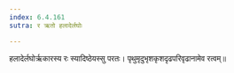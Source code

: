 ```yaml
---
index: 6.4.161
sutra: र ऋतो हलादेर्लघोः

---
```

हलादेर्लघोर्ऋकारस्य रः स्यादिष्ठेयस्सु परतः। पृथुमृदुभृशकृशदृढपरिवृढानामेव रत्वम्॥